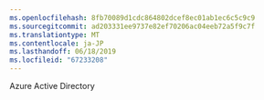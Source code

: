 ```yaml
---
ms.openlocfilehash: 8fb70089d1cdc864802dcef8ec01ab1ec6c5c9c9
ms.sourcegitcommit: ad203331ee9737e82ef70206ac04eeb72a5f9c7f
ms.translationtype: MT
ms.contentlocale: ja-JP
ms.lasthandoff: 06/18/2019
ms.locfileid: "67233208"
---
```

Azure Active Directory